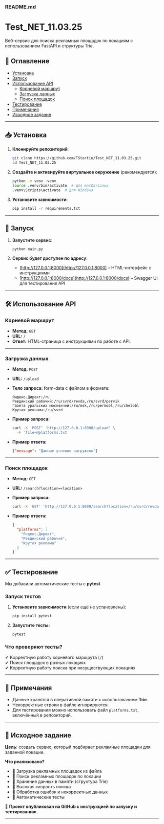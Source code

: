 
### **README.md**

# Test_NET_11.03.25

Веб-сервис для поиска рекламных площадок по локациям с использованием FastAPI и структуры Trie.

## 📌 Оглавление

- [Установка](#установка)
- [Запуск](#запуск)
- [Использование API](#использование-api)
  - [Корневой маршрут](#корневой-маршрут)
  - [Загрузка данных](#загрузка-данных)
  - [Поиск площадок](#поиск-площадок)
- [Тестирование](#тестирование)
- [Примечания](#примечания)
- [Исходное задание](#исходное-задание)

---

## 📥 Установка

1. **Клонируйте репозиторий**:
   ```bash
   git clone https://github.com/TStartio/Test_NET_11.03.25.git
   cd Test_NET_11.03.25
   ```

2. **Создайте и активируйте виртуальное окружение** (рекомендуется):
   ```bash
   python -m venv .venv
   source .venv/bin/activate  # для macOS/Linux
   .venv\Scripts\activate  # для Windows
   ```

3. **Установите зависимости**:
   ```bash
   pip install -r requirements.txt
   ```

---

## 🚀 Запуск

1. **Запустите сервис**:
   ```bash
   python main.py
   ```

2. **Сервис будет доступен по адресу**:
   - [http://127.0.0.1:8000](http://127.0.0.1:8000) – HTML-интерфейс с инструкциями
   - [http://127.0.0.1:8000/docs](http://127.0.0.1:8000/docs) – Swagger UI для тестирования API

---

## 🛠 Использование API

### **Корневой маршрут**
- **Метод:** `GET`
- **URL:** `/`
- **Ответ:** HTML-страница с инструкциями по работе с API.

---

### **Загрузка данных**
- **Метод:** `POST`
- **URL:** `/upload`
- **Тело запроса:** form-data с файлом в формате:
  ```
  Яндекс.Директ:/ru
  Ревдинский рабочий:/ru/svrd/revda,/ru/svrd/pervik
  Газета уральских москвичей:/ru/msk,/ru/permobl,/ru/chelobl
  Крутая реклама:/ru/svrd
  ```
- **Пример запроса:**
  ```bash
  curl -X 'POST' 'http://127.0.0.1:8000/upload' \
    -F 'file=@platforms.txt'
  ```

- **Пример ответа:**
  ```json
  {"message": "Данные успешно загружены"}
  ```

---

### **Поиск площадок**
- **Метод:** `GET`
- **URL:** `/search?location=<location>`
- **Пример запроса:**
  ```bash
  curl -X 'GET' 'http://127.0.0.1:8000/search?location=/ru/svrd/revda'
  ```

- **Пример ответа:**
  ```json
  {
    "platforms": [
      "Яндекс.Директ",
      "Ревдинский рабочий",
      "Крутая реклама"
    ]
  }
  ```

---

## ✅ Тестирование

Мы добавили автоматические тесты с **pytest**.

### **Запуск тестов**
1. **Установите зависимости** (если ещё не установлены):
   ```bash
   pip install pytest
   ```
2. **Запустите тесты:**
   ```bash
   pytest
   ```

### **Что проверяют тесты?**
✔ Корректную работу корневого маршрута (`/`)  
✔ Поиск площадок в разных локациях  
✔ Корректную работу поиска при несуществующих локациях  

---

## 📌 Примечания
- Данные хранятся в оперативной памяти с использованием **Trie**.
- Некорректные строки в файле игнорируются.
- Для тестирования можно использовать файл `platforms.txt`, включённый в репозиторий.

---

## 📖 Исходное задание

**Цель:** создать сервис, который подбирает рекламные площадки для заданной локации.

**Что реализовано?**
- 📌 Загрузка рекламных площадок из файла  
- 📌 Поиск рекламных площадок по локации  
- 📌 Хранение данных в памяти (структура Trie)  
- 📌 Высокая скорость поиска  
- 📌 Обработка ошибок и некорректных данных  
- 📌 Автоматические тесты  

📌 **Проект опубликован на GitHub с инструкцией по запуску и тестированию.**  

---
